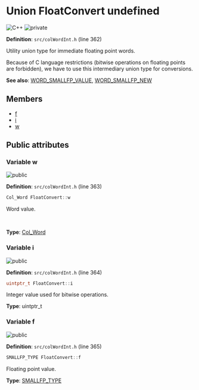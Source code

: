<a id="union_float_convert"></a>
# Union FloatConvert undefined

![][C++]
![][private]

**Definition**: `src/colWordInt.h` (line 362)

Utility union type for immediate floating point words.

Because of C language restrictions (bitwise operations on floating points are forbidden), we have to use this intermediary union type for conversions.








**See also**: [WORD\_SMALLFP\_VALUE](col_word_int_8h.md#group__smallfp__words_1gae3d867f57b6b1e2bb0d0919aee9a711e), [WORD\_SMALLFP\_NEW](col_word_int_8h.md#group__smallfp__words_1ga8b37cdd7a9aa19766a182dbbed963815)

## Members

* [f](union_float_convert.md#union_float_convert_1a82845b672892c8b16527dae8d55ed807)
* [i](union_float_convert.md#union_float_convert_1ab323f54476bd89aefe2b6686189857e0)
* [w](union_float_convert.md#union_float_convert_1a3e1be772c1d9d002cd7033ae6719a7b3)

## Public attributes

<a id="union_float_convert_1a3e1be772c1d9d002cd7033ae6719a7b3"></a>
### Variable w

![][public]

**Definition**: `src/colWordInt.h` (line 363)

```cpp
Col_Word FloatConvert::w
```

Word value.

<br/>



**Type**: [Col\_Word](col_word_8h.md#group__words_1gadb626f9e195212e4fdfba7df154ad043)

<a id="union_float_convert_1ab323f54476bd89aefe2b6686189857e0"></a>
### Variable i

![][public]

**Definition**: `src/colWordInt.h` (line 364)

```cpp
uintptr_t FloatConvert::i
```

Integer value used for bitwise operations.





**Type**: uintptr_t

<a id="union_float_convert_1a82845b672892c8b16527dae8d55ed807"></a>
### Variable f

![][public]

**Definition**: `src/colWordInt.h` (line 365)

```cpp
SMALLFP_TYPE FloatConvert::f
```

Floating point value.





**Type**: [SMALLFP\_TYPE](col_word_int_8h.md#group__smallfp__words_1ga2c853438af5ac989dce08fcbed557051)

[public]: https://img.shields.io/badge/-public-brightgreen (public)
[C++]: https://img.shields.io/badge/language-C%2B%2B-blue (C++)
[private]: https://img.shields.io/badge/-private-red (private)